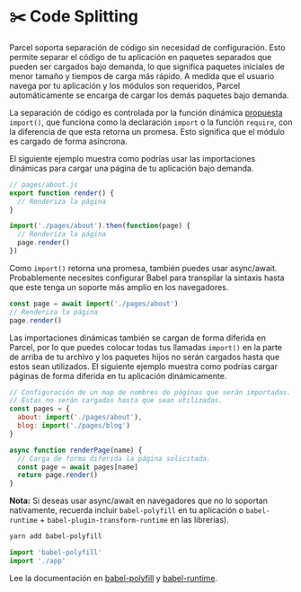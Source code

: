 # ✂️ Code Splitting

Parcel soporta separación de código sin necesidad de configuración. Esto permite separar el código de tu aplicación en paquetes separados que pueden ser cargados bajo demanda, lo que significa paquetes iniciales de menor tamaño y tiempos de carga más rápido. A medida que el usuario navega por tu aplicación y los módulos son requeridos, Parcel automáticamente se encarga de cargar los demás paquetes bajo demanda.

La separación de código es controlada por la función dinámica [propuesta](https://github.com/tc39/proposal-dynamic-import) `import()`, que funciona como la declaración `import` o la función `require`, con la diferencia de que esta retorna un promesa. Esto significa que el módulo es cargado de forma asíncrona.

El siguiente ejemplo muestra como podrías usar las importaciones dinámicas para cargar una página de tu aplicación bajo demanda.

```javascript
// pages/about.js
export function render() {
  // Renderiza la página
}
```

```javascript
import('./pages/about').then(function(page) {
  // Renderiza la página
  page.render()
})
```

Como `import()` retorna una promesa, también puedes usar async/await. Probablemente necesites configurar Babel para transpilar la sintaxis hasta que este tenga un soporte más amplio en los navegadores.

```javascript
const page = await import('./pages/about')
// Renderiza la página
page.render()
```

Las importaciones dinámicas también se cargan de forma diferida en Parcel, por lo que puedes colocar todas tus llamadas `import()` en la parte de arriba de tu archivo y los paquetes hijos no serán cargados hasta que estos sean utilizados. El siguiente ejemplo muestra como podrías cargar páginas de forma diferida en tu aplicación dinámicamente.

```javascript
// Configuración de un map de nombres de páginas que serán importadas.
// Estas no serán cargadas hasta que sean utilizadas.
const pages = {
  about: import('./pages/about'),
  blog: import('./pages/blog')
}

async function renderPage(name) {
  // Carga de forma diferida la página solicitada.
  const page = await pages[name]
  return page.render()
}
```

**Nota:** Si deseas usar async/await en navegadores que no lo soportan nativamente, recuerda incluir `babel-polyfill` en tu aplicación o `babel-runtime` + `babel-plugin-transform-runtime` en las librerias).

```bash
yarn add babel-polyfill
```

```javascript
import 'babel-polyfill'
import './app'
```

Lee la documentación en [babel-polyfill](http://babeljs.io/docs/usage/polyfill) y [babel-runtime](http://babeljs.io/docs/plugins/transform-runtime).
